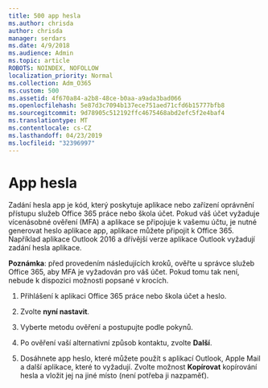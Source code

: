 ```yaml
---
title: 500 app hesla
ms.author: chrisda
author: chrisda
manager: serdars
ms.date: 4/9/2018
ms.audience: Admin
ms.topic: article
ROBOTS: NOINDEX, NOFOLLOW
localization_priority: Normal
ms.collection: Adm_O365
ms.custom: 500
ms.assetid: 4f670a84-a2b8-48ce-b0aa-a9ada3bad066
ms.openlocfilehash: 5e87d3c7094b137ece751aed71cfd6b15777bfb8
ms.sourcegitcommit: 9d78905c512192ffc4675468abd2efc5f2e4baf4
ms.translationtype: MT
ms.contentlocale: cs-CZ
ms.lasthandoff: 04/23/2019
ms.locfileid: "32396997"
---
```

# <a name="app-passwords"></a>App hesla

Zadání hesla app je kód, který poskytuje aplikace nebo zařízení oprávnění přístupu služeb Office 365 práce nebo škola účet. Pokud váš účet vyžaduje vícenásobné ověření (MFA) a aplikace se připojuje k vašemu účtu, je nutné generovat heslo aplikace app, aplikace můžete připojit k Office 365. Například aplikace Outlook 2016 a dřívější verze aplikace Outlook vyžadují zadání hesla aplikace.

 **Poznámka**: před provedením následujících kroků, ověřte u správce služeb Office 365, aby MFA je vyžadován pro váš účet. Pokud tomu tak není, nebude k dispozici možnosti popsané v krocích.

1. Přihlášení k aplikaci Office 365 práce nebo škola účet a heslo.

2. Zvolte **nyní nastavit**.

3. Vyberte metodu ověření a postupujte podle pokynů.

4. Po ověření vaší alternativní způsob kontaktu, zvolte **Další**.

5. Dosáhnete app heslo, které můžete použít s aplikací Outlook, Apple Mail a další aplikace, které to vyžadují. Zvolte možnost **Kopírovat** kopírování hesla a vložit jej na jiné místo (není potřeba ji nazpaměť).
